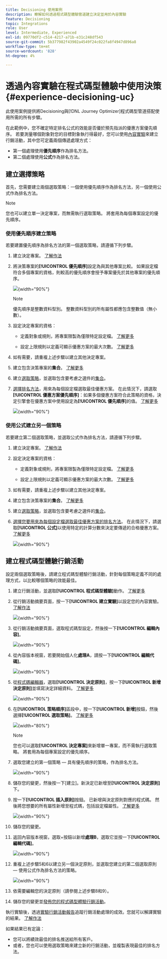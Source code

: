 ```yaml
---
title: Decisioning 使用案例
description: 瞭解如何透過程式碼型體驗管道建立決定並用於內容實驗
feature: Decisioning
topic: Integrations
role: User
level: Intermediate, Experienced
exl-id: 09770df2-c514-4217-a71b-e31c248df543
source-git-commit: 5b377982f43902a4549f24c022fa8f4947d896a8
workflow-type: tm+mt
source-wordcount: '828'
ht-degree: 4%

---
```


# 透過內容實驗在程式碼型體驗中使用決策 {#experience-decisioning-uc}

此使用案例提供將Decisioning與[!DNL Journey Optimizer]程式碼型管道搭配使用所需的所有步驟。

在此範例中，您不確定特定排名公式的效能是否優於預先指派的優惠方案優先順序。 若要測量哪個對象對您的目標對象執行得最好，您可以使用[內容實驗](../content-management/content-experiment.md)來建立行銷活動，其中您可定義兩個傳遞處理方式：

* 第一個處理使用&#x200B;**優先順序**&#x200B;作為排名方法。
* 第二個處理使用&#x200B;**公式**&#x200B;作為排名方法。

## 建立選擇策略

首先，您需要建立兩個選取策略：一個使用優先順序作為排名方法，另一個使用公式作為排名方法。

>[!NOTE]
>
>您也可以建立單一決定專案，而無需執行選取策略。 將套用為每個專案設定的優先順序。

### 使用優先順序建立策略

若要建置優先順序為排名方法的第一個選取策略，請遵循下列步驟。

1. 建立決定專案。 [了解作法](items.md)

1. 將決策專案的&#x200B;**[!UICONTROL 優先順序]**&#x200B;設定為與其他專案比較。 如果設定檔符合多個專案的資格，則較高的優先順序會授予專案優先於其他專案的優先順序。

   ![](assets/exd-uc-item-priority.png){width="90%"}

   >[!NOTE]
   >
   >優先順序是整數資料型別。 整數資料型別的所有屬性都應包含整數值（無小數）。

1. 設定決定專案的資格：

   * 定義對象或規則，將專案限製為僅限特定設定檔。 [了解更多](items.md#eligibility)

   * 設定上限規則以定義可顯示優惠方案的最大次數。 [了解更多](items.md#capping)

1. 如有需要，請重複上述步驟以建立其他決定專案。

1. 建立包含決策專案的&#x200B;**集合**。 [了解更多](collections.md)

1. 建立[選取策略](selection-strategies.md#create-selection-strategy)，並選取包含要考慮之選件的[集合](collections.md)。

1. [選擇排名方法](#select-ranking-method)，用來為每個設定檔選取最佳優惠方案。 在此情況下，請選取&#x200B;**[!UICONTROL 優惠方案優先順序]**：如果多個優惠方案符合此策略的資格，決定引擎會在優惠方案中使用設定為&#x200B;**[!UICONTROL 優先順序]**&#x200B;的值。 [了解更多](selection-strategies.md#offer-priority)

   ![](assets/exd-uc-strategy-priority.png){width="90%"}

### 使用公式建立另一個策略

若要建立第二個選取策略，並選取公式作為排名方法，請遵循下列步驟。

1. 建立決定專案。 [了解作法](items.md)

   <!--Do you need to set the same **[!UICONTROL Priority]** as for the first decision item, or it won't be considered at all?-->

1. 設定決定專案的資格：

   * 定義對象或規則，將專案限製為僅限特定設定檔。 [了解更多](items.md#eligibility)

   * 設定上限規則以定義可顯示優惠方案的最大次數。 [了解更多](items.md#capping)

1. 如有需要，請重複上述步驟以建立其他決定專案。

1. 建立包含決策專案的&#x200B;**集合**。 [了解更多](collections.md)

1. 建立[選取策略](selection-strategies.md#create-selection-strategy)，並選取包含要考慮之選件的[集合](collections.md)。

1. [選擇您要用來為每個設定檔選取最佳優惠方案的排名方法](#select-ranking-method)。 在此情況下，請選取&#x200B;**[!UICONTROL 公式]**&#x200B;以使用特定的計算分數來決定要傳遞的合格優惠方案。 [了解更多](selection-strategies.md#ranking-formula)

   ![](assets/exd-uc-strategy-formula.png){width="90%"}

## 建立程式碼型體驗行銷活動

<!--To present the best dynamic offer and experience to your visitors on your website or mobile app, add a decision policy to a code-based campaign.

Define two delivery treatments each containing a different decision policy.-->

設定兩個選取策略後，請建立程式碼型體驗行銷活動，針對每個策略定義不同的處理方式，以比較哪個策略的效能最佳。

1. 建立行銷活動，並選取&#x200B;**[!UICONTROL 程式碼型體驗]**&#x200B;動作。 [了解更多](../code-based/create-code-based.md)

1. 從行銷活動摘要頁面，按一下&#x200B;**[!UICONTROL 建立實驗]**&#x200B;以設定您的內容實驗。 [了解作法](../content-management/content-experiment.md)

   ![](assets/exd-uc-create-experiment.png){width="90%"}

1. 從行銷活動摘要頁面，選取程式碼型設定，然後按一下&#x200B;**[!UICONTROL 編輯內容]**。

   ![](assets/exd-uc-edit-cbe-content.png){width="90%"}

1. 從內容版本視窗，若要開始個人化&#x200B;**處理A**，請按一下&#x200B;**[!UICONTROL 編輯代碼]**。

   ![](assets/exd-uc-experiment-treatment-a.png){width="90%"}

1. 從[程式碼編輯器](../code-based/create-code-based.md#edit-code)，選取&#x200B;**[!UICONTROL 決定原則]**，按一下&#x200B;**[!UICONTROL 新增決定原則]**&#x200B;並填寫決定詳細資料。 [了解更多](create-decision.md#add)

   ![](assets/decision-code-based-create.png){width="90%"}

1. 在&#x200B;**[!UICONTROL 策略順序]**&#x200B;區段中，按一下&#x200B;**[!UICONTROL 新增]**&#x200B;按鈕，然後選擇&#x200B;**[!UICONTROL 選取策略]**。 [了解更多](create-decision.md#select)

   ![](assets/decision-code-based-strategy-sequence.png){width="80%"}

   >[!NOTE]
   >
   >您也可以選取&#x200B;**[!UICONTROL 決定專案]**&#x200B;來新增單一專案，而不需執行選取策略。 將套用為每個專案設定的優先順序。

1. 選取您建立的第一個策略 — 具有優先順序的策略，作為排名方法。

   ![](assets/exd-uc-experiment-strategy-priority.png){width="90%"}

1. 儲存您的變更，然後按一下[建立]。**&#x200B;** 新決定已新增至&#x200B;**[!UICONTROL 決定原則]**&#x200B;下。

1. 按一下&#x200B;**[!UICONTROL 插入原則]**&#x200B;按鈕。 已新增與決定原則對應的程式碼。 然後將您想要的所有屬性新增至程式碼，包括設定檔屬性。 [了解更多](create-decision.md#use-decision-policy)

   ![](assets/exd-uc-experiment-insert-policy.png){width="90%"}

1. 儲存您的變更。

1. 返回內容版本視窗，選取+按鈕以新增&#x200B;**處理B**，選取它並按一下&#x200B;**[!UICONTROL 編輯代碼]**。

   ![](assets/exd-uc-experiment-treatment-b.png){width="90%"}

1. 重複上述步驟5和6以建立另一個決定原則，並選取您建立的第二個選取原則 — 使用公式作為排名方法的策略。<!--Do you need to create exactly the same content to compare only the ranking method?-->

   ![](assets/exd-uc-experiment-strategy-formula.png){width="90%"}

1. 依需要編輯您的決定原則（請參閱上述步驟8和9）。

1. 儲存您的變更並[發佈您的程式碼型體驗行銷活動](../code-based/publish-code-based.md)。

執行實驗後，透過[實驗行銷活動報告](../reports/campaign-global-report-cja-experimentation.md)追蹤行銷活動處理的成效。<!-- and [report on decisioning](cja-reporting.md).-->您就可以解譯實驗的結果。 [了解作法](../content-management/get-started-experiment.md#interpret-results)

如果結果已有定論：

* 您可以將績效最佳的排名推送給所有客戶。
* 或者，您也可以使用選取策略來建立新的行銷活動，並複製表現最佳的排名方法。